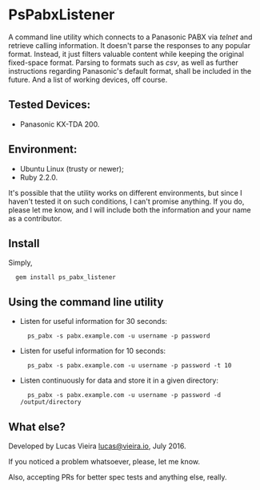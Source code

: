# PsPabxListener
A command line utility which connects to a Panasonic PABX via *telnet* and retrieve calling information. It doesn't parse the responses to any popular format. Instead, it just filters valuable content while keeping the original fixed-space format. Parsing to formats such as *csv*, as well as further instructions regarding Panasonic's default format, shall be included in the future. And a list of working devices, off course.

## Tested Devices:
* Panasonic KX-TDA 200.

## Environment:
* Ubuntu Linux (trusty or newer);
* Ruby 2.2.0.

It's possible that the utility works on different environments, but since I haven't tested it on such conditions, I can't promise anything. If you do, please let me know, and I will include both the information and your name as a contributor.

## Install
Simply,

      gem install ps_pabx_listener

## Using the command line utility

* Listen for useful information for 30 seconds:

        ps_pabx -s pabx.example.com -u username -p password

* Listen for useful information for 10 seconds:

        ps_pabx -s pabx.example.com -u username -p password -t 10

* Listen continuously for data and store it in a given directory:

        ps_pabx -s pabx.example.com -u username -p password -d /output/directory

## What else?
Developed by Lucas Vieira <lucas@vieira.io>, July 2016.

If you noticed a problem whatsoever, please, let me know.

Also, accepting PRs for better spec tests and anything else, really.
